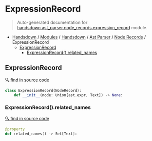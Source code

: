 # ExpressionRecord

> Auto-generated documentation for [handsdown.ast_parser.node_records.expression_record](https://github.com/vemel/handsdown/blob/master/handsdown/ast_parser/node_records/expression_record.py) module.

- [Handsdown](../../../README.md#-handsdown---python-documentation-generator) / [Modules](../../../MODULES.md#modules) / [Handsdown](../../index.md#handsdown) / [Ast Parser](../index.md#ast-parser) / [Node Records](index.md#node-records) / ExpressionRecord
  - [ExpressionRecord](#expressionrecord)
    - [ExpressionRecord().related_names](#expressionrecordrelated_names)

## ExpressionRecord

[🔍 find in source code](https://github.com/vemel/handsdown/blob/master/handsdown/ast_parser/node_records/expression_record.py#L12)

```python
class ExpressionRecord(NodeRecord):
    def __init__(node: Union[ast.expr, Text]) -> None:
```

### ExpressionRecord().related_names

[🔍 find in source code](https://github.com/vemel/handsdown/blob/master/handsdown/ast_parser/node_records/expression_record.py#L21)

```python
@property
def related_names() -> Set[Text]:
```
